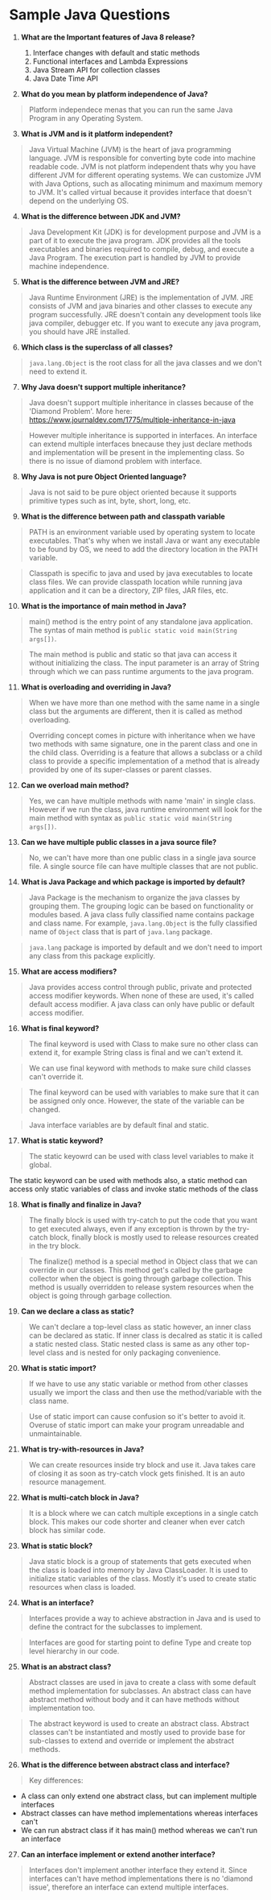 # Sample Java Questions
1. **What are the Important features of Java 8 release?**
    1. Interface changes with default and static methods
    2. Functional interfaces and Lambda Expressions
    3. Java Stream API for collection classes
    4. Java Date Time API

2. **What do you mean by platform independence of Java?**
> Platform independece menas that you can run the same Java Program in any Operating System.

3. **What is JVM and is it platform independent?**
> Java Virtual Machine (JVM) is the heart of java programming language. JVM is responsible for converting byte code into machine readable code. JVM is not platform independent thats why you have different JVM for different operating systems. We can customize JVM with Java Options, such as allocating minimum and maximum memory to JVM. It's called virtual because it provides interface that doesn't depend on the underlying OS.

4. **What is the difference between JDK and JVM?**
> Java Development Kit (JDK) is for development purpose and JVM is a part of it to execute the java program. JDK provides all the tools executables and binaries required to compile, debug, and execute a Java Program. The execution part is handled by JVM to provide machine independence.

5. **What is the difference between JVM and JRE?**
> Java Runtime Environment (JRE) is the implementation of JVM. JRE consists of JVM and java binaries and other classes to execute any program successfully. JRE doesn't contain any development tools like java compiler, debugger etc. If you want to execute any java program, you should have JRE installed.

6. **Which class is the superclass of all classes?**
> ```java.lang.Object``` is the root class for all the java classes and we don't need to extend it.

7. **Why Java doesn't support multiple inheritance?**
> Java doesn't support multiple inheritance in classes because of the 'Diamond Problem'. More here: https://www.journaldev.com/1775/multiple-inheritance-in-java

> However multiple inheritance is supported in interfaces. An interface can extend multiple interfaces bnecause they just declare methods and implementation will be present in the implementing class. So there is no issue of diamond problem with interface.

8. **Why Java is not pure Object Oriented language?**
> Java is not said to be pure object oriented because it supports primitive types such as int, byte, short, long, etc. 

9. **What is the difference between path and classpath variable**
> PATH is an environment variable used by operating system to locate executables. That's why when we install Java or want any executable to be found by OS, we need to add the directory location in the PATH variable. 

> Classpath is specific to java and used by java executables to locate class files. We can provide classpath location while running java application and it can be a directory, ZIP files, JAR files, etc.

10. **What is the importance of main method in Java?**
> main() method is the entry point of any standalone java application. The syntas of main method is ```public static void main(String args[])```.

> The main method is public and static so that java can access it without initializing the class. The input parameter is an array of String through which we can pass runtime arguments to the java program.

11. **What is overloading and overriding in Java?**
> When we have more than one method with the same name in a single class but the arguments are different, then it is called as method overloading.

> Overriding concept comes in picture with inheritance when we have two methods with same signature, one in the parent class and one in the child class. Overriding is a feature that allows a subclass or a child class to provide a specific implementation of a method that is already provided by one of its super-classes or parent classes.

12. **Can we overload main method?**
> Yes, we can have multiple methods with name 'main' in single class. However if we run the class, java runtime environment will look for the main method with syntax as ```public static void main(String args[])```.

13. **Can we have multiple public classes in a java source file?**
> No, we can't have more than one public class in a single java source file. A single source file can have multiple classes that are not public.

14. **What is Java Package and which package is imported by default?**
> Java Package is the mechanism to organize the java classes by grouping them. The grouping logic can be based on functionality or modules based. A java class fully classified name contains package and class name. For example, ```java.lang.Object``` is the fully classified name of ```Object``` class that is part of ```java.lang``` package.

> ```java.lang``` package is imported by default and we don't need to import any class from this package explicitly.

15. **What are access modifiers?**
> Java provides access control through public, private and protected access modifier keywords. When none of these are used, it's called default access modifier. A java class can only have public or default access modifier.

16. **What is final keyword?**
> The final keyword is used with Class to make sure no other class can extend it, for example String class is final and we can't extend it.

> We can use final keyword with methods to make sure child classes can't override it.

> The final keyword can be used with variables to make sure that it can be assigned only once. However, the state of the variable can be changed.

> Java interface variables are by default final and static.

17. **What is static keyword?**
>The static keyowrd can be used with class level variables to make it global. 

The static keyword can be used with methods also, a static method can access only static variables of class and invoke static methods of the class

18. **What is finally and finalize in Java?**
> The finally block is used with try-catch to put the code that you want to get executed always, even if any exception is thrown by the try-catch block, finally block is mostly used to release resources created in the try block.

> The finalize() method is a special method in Object class that we can override in our classes. This method get's called by the garbage collector when the object is going through garbage collection. This method is usually overridden to release system resources when the object is going through garbage collection.

19. **Can we declare a class as static?**
> We can't declare a top-level class as static however, an inner class can be declared as static. If inner class is decalred as static it is called a static nested class. Static nested class is same as any other top-level class and is nested for only packaging convenience.

20. **What is static import?**
> If we have to use any static variable or method from other classes usually we import the class and then use the method/variable with the class name.

> Use of static import can cause confusion so it's better to avoid it. Overuse of static import can make your program unreadable and unmaintainable.

21. **What is try-with-resources in Java?**
> We can create resources inside try block and use it. Java takes care of closing it as soon as try-catch vlock gets finished. It is an auto resource management.

22. **What is multi-catch block in Java?**
> It is a block where we can catch multiple exceptions in a single catch block. This makes our code shorter and cleaner when ever catch block has similar code.

23. **What is static block?**
> Java static block is a group of statements that gets executed when the class is loaded into memory by Java ClassLoader. It is used to initialize static variables of the class. Mostly it's used to create static resources when class is loaded.

24. **What is an interface?**
> Interfaces provide a way to achieve abstraction in Java and is used to define the contract for the subclasses to implement.

> Interfaces are good for starting point to define Type and create top level hierarchy in our code.

25. **What is an abstract class?**
> Abstract classes are used in java to create a class with some default method implementation for subclasses. An abstract class can have abstract method without body and it can have methods without implementation too.

> The abstract keyword is used to create an abstract class. Abstract classes can't be instantiated and mostly used to provide base for sub-classes to extend and override or implement the abstract methods.

26. **What is the difference between abstract class and interface?**
> Key differences: 
- A class can only extend one abstract class, but can implement multiple interfaces
- Abstract classes can have method implementations whereas interfaces can't
- We can run abstract class if it has main() method whereas we can't run an interface

27. **Can an interface implement or extend another interface?**
> Interfaces don't implement another interface they extend it. Since interfaces can't have method implementations there is no 'diamond issue', therefore an interface can extend multiple interfaces.
